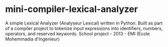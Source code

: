 # mini-compiler-lexical-analyzer
A simple Lexical Analyzer (Analyseur Lexical) written in Python. Built as part of a compiler project to tokenize input expressions into identifiers, numbers, operators, and reserved keywords. School project - 2013 - EMI (Ecole Mohemmadia d'Ingenieur)
